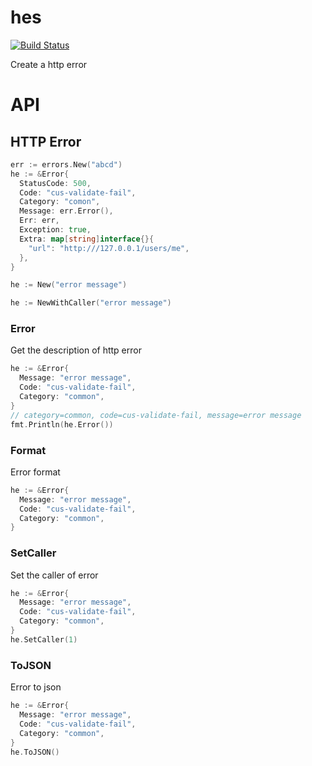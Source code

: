# hes 

[![Build Status](https://img.shields.io/travis/vicanso/hes.svg?label=linux+build)](https://travis-ci.org/vicanso/hes)


Create a http error

# API

## HTTP Error

```go
err := errors.New("abcd")
he := &Error{
  StatusCode: 500,
  Code: "cus-validate-fail",
  Category: "comon",
  Message: err.Error(),
  Err: err,
  Exception: true,
  Extra: map[string]interface{}{
    "url": "http:///127.0.0.1/users/me",
  },
}
```

```go
he := New("error message")
```

```go
he := NewWithCaller("error message")
```

### Error

Get the description of http error

```go
he := &Error{
  Message: "error message",
  Code: "cus-validate-fail",
  Category: "common",
}
// category=common, code=cus-validate-fail, message=error message
fmt.Println(he.Error())
```

### Format

Error format

```go
he := &Error{
  Message: "error message",
  Code: "cus-validate-fail",
  Category: "common",
}
```

### SetCaller

Set the caller of error

```go
he := &Error{
  Message: "error message",
  Code: "cus-validate-fail",
  Category: "common",
}
he.SetCaller(1)
```

### ToJSON

Error to json

```go
he := &Error{
  Message: "error message",
  Code: "cus-validate-fail",
  Category: "common",
}
he.ToJSON()
```

